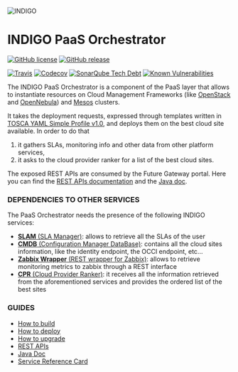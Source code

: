 ![INDIGO](https://pbs.twimg.com/media/Cldr8SHWYAA0JbY.png)

INDIGO PaaS Orchestrator
============================


[![GitHub license](https://img.shields.io/github/license/indigo-dc/orchestrator.svg?maxAge=2592000&style=flat-square)](https://github.com/indigo-dc/orchestrator/blob/master/LICENSE)
[![GitHub release](https://img.shields.io/github/release/indigo-dc/orchestrator.svg?maxAge=3600&style=flat-square)](https://github.com/indigo-dc/orchestrator/releases/latest)

[![Travis](https://img.shields.io/travis/indigo-dc/orchestrator/master.svg?maxAge=3600&style=flat-square)](https://travis-ci.org/indigo-dc/orchestrator)
[![Codecov](https://img.shields.io/codecov/c/github/indigo-dc/orchestrator.svg?maxAge=3600&style=flat-square)](https://codecov.io/gh/indigo-dc/orchestrator)
[![SonarQube Tech Debt](https://img.shields.io/sonar/https/sonarcloud.io/it.reply%3Aorchestrator/tech_debt.svg?maxAge=3600&style=flat-square)](https://sonarcloud.io/dashboard?id=it.reply%3Aorchestrator)
[![Known Vulnerabilities](https://snyk.io/test/github/indigo-dc/orchestrator/badge.svg?style=flat-square)](https://snyk.io/test/github/indigo-dc/orchestrator)


The INDIGO PaaS Orchestrator is a component of the PaaS layer that allows to instantiate resources on Cloud Management Frameworks (like [OpenStack](https://www.openstack.org/) and [OpenNebula](http://opennebula.org/)) and [Mesos](http://mesos.apache.org/) clusters.

It takes the deployment requests, expressed through templates written in [TOSCA YAML Simple Profile v1.0](http://docs.oasis-open.org/tosca/TOSCA-Simple-Profile-YAML/v1.0/TOSCA-Simple-Profile-YAML-v1.0.html), and deploys them on the best cloud site available. In order to do that
 1. it gathers SLAs, monitoring info and other data from other platform services,
 2. it asks to the cloud provider ranker for a list of the best cloud sites.

The exposed REST APIs are consumed by the Future Gateway portal.
Here you can find the [REST APIs documentation](http://indigo-dc.github.io/orchestrator/restdocs/) and the [Java doc](http://indigo-dc.github.io/orchestrator/apidocs/).

### DEPENDENCIES TO OTHER SERVICES

The PaaS Orchestrator needs the presence of the following INDIGO services:

 * [**SLAM** (SLA Manager)](https://indigo-dc.gitbooks.io/slam/content): allows to retrieve all the SLAs of the user
 * [**CMDB** (Configuration Manager DataBase)](https://indigo-dc.gitbooks.io/cmdb/content): contains all the cloud sites information, like the identity endpoint, the OCCI endpoint, etc...
 * [**Zabbix Wrapper** (REST wrapper for Zabbix)](https://indigo-dc.gitbooks.io/monitoring/content#1-zabbix-wrapper): allows to retrieve monitoring metrics to zabbix through a REST interface
 * [**CPR** (Cloud Provider Ranker)](https://www.gitbook.com/book/indigo-dc/cloud-provider-ranker/content): it receives all the information retrieved from the aforementioned services and provides the ordered list of the best sites

### GUIDES
* [How to build](gitbook/how_to_build.md)
* [How to deploy](gitbook/how_to_deploy.md)
* [How to upgrade](gitbook/how_to_upgrade.md)
* [REST APIs](http://indigo-dc.github.io/orchestrator/restdocs/)
* [Java Doc](http://indigo-dc.github.io/orchestrator/apidocs/)
* [Service Reference Card](gitbook/service_reference_card.md)
